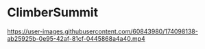 # ClimberSummit

https://user-images.githubusercontent.com/60843980/174098138-ab25925b-0e95-42af-81cf-0445868a4a40.mp4

